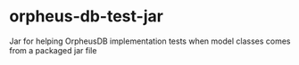# orpheus-db-test-jar

Jar for helping OrpheusDB implementation tests when model classes comes from a packaged jar file
